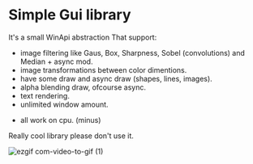 # Simple Gui library
It's a small WinApi abstraction
That support:
+ image filtering like Gaus, Box, Sharpness, Sobel (convolutions) and Median + async mod.
+ image transformations between color dimentions.
+ have some draw and async draw (shapes, lines, images).
+ alpha blending draw, ofcourse async.
+ text rendering.
+ unlimited window amount.
- all work on cpu. (minus)

Really cool library please don't use it.

![ezgif com-video-to-gif (1)](https://user-images.githubusercontent.com/48060259/87033194-71921e00-c1ee-11ea-9276-0b192bd4ab4c.gif)
